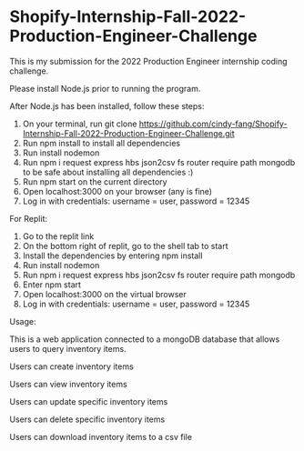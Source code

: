 # Shopify-Internship-Fall-2022-Production-Engineer-Challenge

This is my submission for the 2022 Production Engineer internship coding challenge.

Please install Node.js prior to running the program. 

After Node.js has been installed, follow these steps:

1. On your terminal, run git clone https://github.com/cindy-fang/Shopify-Internship-Fall-2022-Production-Engineer-Challenge.git
2. Run npm install to install all dependencies
3. Run install nodemon 
4. Run npm i request express hbs json2csv fs router require path mongodb to be safe about installing all dependencies :)
5. Run npm start on the current directory
6. Open localhost:3000 on your browser (any is fine) 
7. Log in with credentials: username = user, password = 12345


For Replit:

1. Go to the replit link
2. On the bottom right of replit, go to the shell tab to start 
3. Install the dependencies by entering npm install
4. Run install nodemon
5. Run npm i request express hbs json2csv fs router require path mongodb
6. Enter npm start 
7. Open localhost:3000 on the virtual browser 
8. Log in with credentials: username = user, password = 12345


Usage:

This is a web application connected to a mongoDB database that allows users to query inventory items.

Users can create inventory items

Users can view inventory items 

Users can update specific inventory items

Users can delete specific inventory items

Users can download inventory items to a csv file 
